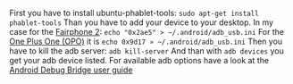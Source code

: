 First you have to install ubuntu-phablet-tools:
```sudo apt-get install phablet-tools```
Than you have to add your device to your desktop. In my case for the [Fairphone 2](https://devices.ubports.com/#/FP2):
```echo "0x2ae5" > ~/.android/adb_usb.ini```
For the [One Plus One (OPO)](https://devices.ubports.com/#/bacon) it is 
```echo 0x9d17 » ~/.android/adb_usb.ini```
Then you have to kill the adb server:
```adb kill-server```
And than with ```adb devices``` you get your adb device listed.
For available adb options have a look at the [Android Debug Bridge user guide](https://developer.android.com/studio/command-line/adb.html)